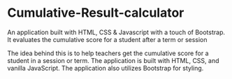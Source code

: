 # Cumulative-Result-calculator
An application built with HTML, CSS &amp; Javascript with a touch of Bootstrap. It evaluates the cumulative score for a student after a term or session

The idea behind this is to help teachers get the cumulative score for a student in a session or term.
The application is built with HTML, CSS, and vanilla JavaScript. The application also utilizes Bootstrap for styling.
